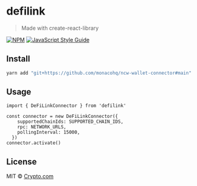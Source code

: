 # defilink

> Made with create-react-library

[![NPM](https://img.shields.io/npm/v/defilink.svg)](https://www.npmjs.com/package/defilink) [![JavaScript Style Guide](https://img.shields.io/badge/code_style-standard-brightgreen.svg)](https://standardjs.com)

## Install

```bash
yarn add "git+https://github.com/monacohq/ncw-wallet-connector#main"
```

## Usage

```tsx
import { DeFiLinkConnector } from 'defilink'

const connector = new DeFiLinkConnector({
    supportedChainIds: SUPPORTED_CHAIN_IDS,
    rpc: NETWORK_URLS,
    pollingInterval: 15000,
  })
connector.activate()
```

## License

MIT © [Crypto.com](https://github.com/Crypto.com)
